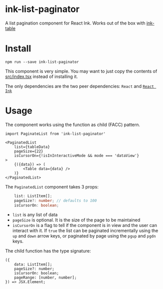 # ink-list-paginator

A list pagination component for React Ink. Works out of the box with [ink-table](https://github.com/maticzav/ink-table/)

# Install

```shell
npm run --save ink-list-paginator
```


This component is very simple. You may want to just copy the contents of [src/index.tsx](./src/index.tsx) instead of installing it. 

The only dependencies are the two peer dependencies: `React` and [`React Ink`](https://github.com/maticzav/ink-table/)

# Usage

The component works using the function as child (FACC) pattern.

```tsx
import PaginateList from 'ink-list-paginator'

<PaginatedList
    list={tableData}
    pageSize={22}
    isCursorOn={!isInInteractiveMode && mode === 'dataView'}
>
    {({data}) => (
        <Table data={data} />
    )}
</PaginatedList>

```


The `PaginatedList` component takes 3 props:

```ts
    list: ListItem[];
    pageSize?: number; // defaults to 100
    isCursorOn: boolean;
```

- `list` is any list of data
- `pageSize` is optional. It is the size of the page to be maintained
- `isCursorOn` is a flag to tell if the component is in view and the user can interact with it. If `true` the list can be paginated incrementally using the `up` and `down` arrow keys, or paginated by page using the `pgup` and `pgdn` keys.



The child function has the type signature:

```
({
    data: ListItem[];
    pageSize?: number;
    isCursorOn: boolean;
    pageRange: [number, number];
}) => JSX.Element;
```